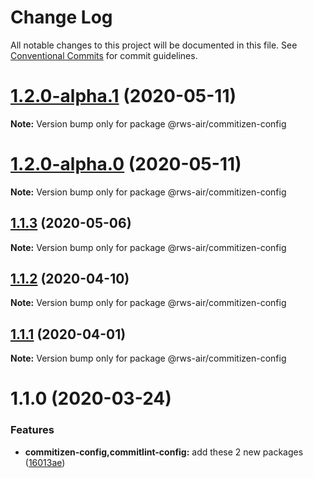 # Change Log

All notable changes to this project will be documented in this file.
See [Conventional Commits](https://conventionalcommits.org) for commit guidelines.

# [1.2.0-alpha.1](https://github.com/RWS-NL/air-node-packages/compare/@rws-air/commitizen-config@1.2.0-alpha.0...@rws-air/commitizen-config@1.2.0-alpha.1) (2020-05-11)

**Note:** Version bump only for package @rws-air/commitizen-config





# [1.2.0-alpha.0](https://github.com/RWS-NL/air-node-packages/compare/@rws-air/commitizen-config@1.1.3...@rws-air/commitizen-config@1.2.0-alpha.0) (2020-05-11)

**Note:** Version bump only for package @rws-air/commitizen-config





## [1.1.3](https://github.com/RWS-NL/air-node-packages/compare/@rws-air/commitizen-config@1.1.2...@rws-air/commitizen-config@1.1.3) (2020-05-06)

**Note:** Version bump only for package @rws-air/commitizen-config





## [1.1.2](https://github.com/RWS-NL/air-node-packages/compare/@rws-air/commitizen-config@1.1.1...@rws-air/commitizen-config@1.1.2) (2020-04-10)

**Note:** Version bump only for package @rws-air/commitizen-config

## [1.1.1](https://github.com/RWS-NL/air-node-packages/compare/@rws-air/commitizen-config@1.1.0...@rws-air/commitizen-config@1.1.1) (2020-04-01)

**Note:** Version bump only for package @rws-air/commitizen-config

# 1.1.0 (2020-03-24)

### Features

- **commitizen-config,commitlint-config:** add these 2 new packages ([16013ae](https://github.com/RWS-NL/air-node-packages/commit/16013aefedc5a20c5a0fa0a77ca11ce232b980ad))
